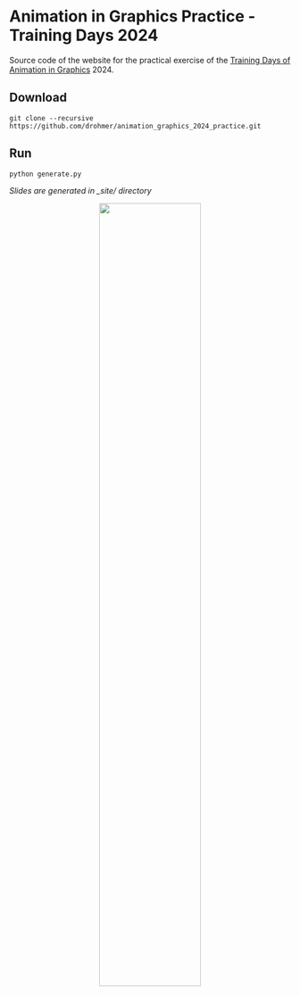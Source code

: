 # Animation in Graphics Practice - Training Days 2024

Source code of the website for the practical exercise of the [Training Days of Animation in Graphics](https://imagecomputing.net/course/2024_gdr_igrv/) 2024.



## Download

```
git clone --recursive https://github.com/drohmer/animation_graphics_2024_practice.git
```

## Run

```
python generate.py
```

_Slides are generated in \_site/ directory_

<p align="center"> 
<img align="center" src="assets/example.jpg" width="60%">
</p>




